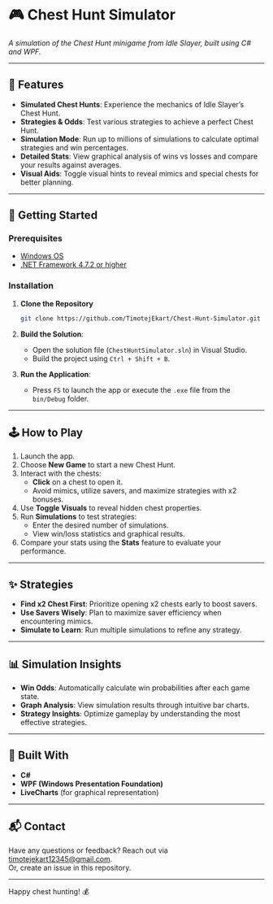 
# 🎮 Chest Hunt Simulator

*A simulation of the Chest Hunt minigame from Idle Slayer, built using C# and WPF.*

---

## 🌟 Features

- **Simulated Chest Hunts**: Experience the mechanics of Idle Slayer’s Chest Hunt.
- **Strategies & Odds**: Test various strategies to achieve a perfect Chest Hunt.
- **Simulation Mode**: Run up to millions of simulations to calculate optimal strategies and win percentages.
- **Detailed Stats**: View graphical analysis of wins vs losses and compare your results against averages.
- **Visual Aids**: Toggle visual hints to reveal mimics and special chests for better planning.

---

## 🚀 Getting Started

### Prerequisites
- [Windows OS](https://www.microsoft.com/windows)
- [.NET Framework 4.7.2 or higher](https://dotnet.microsoft.com/download)

### Installation
1. **Clone the Repository**
   ```bash
   git clone https://github.com/TimotejEkart/Chest-Hunt-Simulator.git
   ```
2. **Build the Solution**:
   - Open the solution file (`ChestHuntSimulator.sln`) in Visual Studio.
   - Build the project using `Ctrl + Shift + B`.

3. **Run the Application**:
   - Press `F5` to launch the app or execute the `.exe` file from the `bin/Debug` folder.

---

## 🕹️ How to Play

1. Launch the app.
2. Choose **New Game** to start a new Chest Hunt.
3. Interact with the chests:
   - **Click** on a chest to open it.
   - Avoid mimics, utilize savers, and maximize strategies with x2 bonuses.
4. Use **Toggle Visuals** to reveal hidden chest properties.
5. Run **Simulations** to test strategies:
   - Enter the desired number of simulations.
   - View win/loss statistics and graphical results.
6. Compare your stats using the **Stats** feature to evaluate your performance.

---

## ✨ Strategies
- **Find x2 Chest First**: Prioritize opening x2 chests early to boost savers.
- **Use Savers Wisely**: Plan to maximize saver efficiency when encountering mimics.
- **Simulate to Learn**: Run multiple simulations to refine any strategy.

---

## 📊 Simulation Insights

- **Win Odds**: Automatically calculate win probabilities after each game state.
- **Graph Analysis**: View simulation results through intuitive bar charts.
- **Strategy Insights**: Optimize gameplay by understanding the most effective strategies.

---

## 🔧 Built With

- **C#**
- **WPF (Windows Presentation Foundation)**
- **LiveCharts** (for graphical representation)

---

## 📬 Contact

Have any questions or feedback? Reach out via [timotejekart12345@gmail.com](mailto:timotejekart12345@gmail.com).  
Or, create an issue in this repository.

---

Happy chest hunting! 💰
